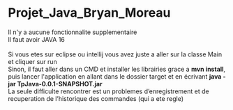 # Projet_Java_Bryan_Moreau
Il n'y a aucune fonctionnalite supplementaire</br>
Il faut avoir JAVA 16</br></br>
Si vous etes sur eclipse ou intellij vous avez juste a aller sur la classe Main et cliquer sur run</br>
Sinon, il faut aller dans un CMD et installer les librairies grace a <b>mvn install</b>, puis lancer l'application en allant dans le dossier target et en écrivant <b>java -jar TpJava-0.0.1-SNAPSHOT.jar</b></br>
La seule difficulte rencontrer est un problemes d’enregistrement et de recuperation de l’historique des commandes (qui a ete regle)</br>
